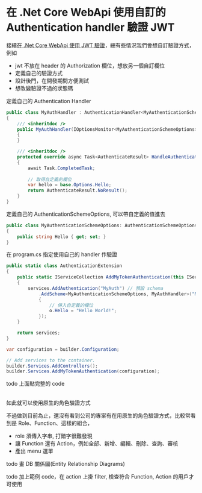 # 在 .Net Core WebApi 使用自訂的 Authentication handler 驗證 JWT

接續[在 .Net Core WebApi 使用 JWT 驗證](api_jwt.md)，總有些情況我們會想自訂驗證方式，例如
- jwt 不放在 header 的 Authorization 欄位，想放另一個自訂欄位
- 定義自己的驗證方式
- 設計後門，在開發期間方便測試
- 想改變驗證不過的狀態碼

定義自己的 Authentication Handler
```csharp
public class MyAuthHandler : AuthenticationHandler<MyAuthenticationSchemeOptions>
{
    /// <inheritdoc />
    public MyAuthHandler(IOptionsMonitor<MyAuthenticationSchemeOptions> options, ILoggerFactory logger, UrlEncoder encoder, ISystemClock clock) : base(options, logger, encoder, clock)
    {
    }

    /// <inheritdoc />
    protected override async Task<AuthenticateResult> HandleAuthenticateAsync()
    {
        await Task.CompletedTask;
        
        // 取得自定義的欄位
        var hello = base.Options.Hello;
        return AuthenticateResult.NoResult();
    }
}
```

定義自己的 AuthenticationSchemeOptions, 可以帶自定義的值進去
```csharp
public class MyAuthenticationSchemeOptions: AuthenticationSchemeOptions
{
    public string Hello { get; set; }
}
```

在 program.cs 指定使用自己的 handler 作驗證
```csharp
public static class AuthenticationExtension
{
    public static IServiceCollection AddMyTokenAuthentication(this IServiceCollection services, IConfiguration config)
    {
        services.AddAuthentication("MyAuth") // 預設 schema
            .AddScheme<MyAuthenticationSchemeOptions, MyAuthHandler>("MyAuth", o =>
            {
                // 傳入自定義的欄位
                o.Hello = "Hello World!";
            });
    }

    return services;
}
```

```csharp
var configuration = builder.Configuration;

// Add services to the container.
builder.Services.AddControllers();
builder.Services.AddMyTokenAuthentication(configuration);
```

todo 上面貼完整的 code

<br/>如此就可以使用原生的角色驗證方式

不過做到目前為止，還沒有看到公司的專案有在用原生的角色驗證方式，比較常看到是 Role、Function、這樣的組合，
- role 須傳入字串, 打錯字很難發現
- 讓 Function 還有 Action，例如全部、新增、編輯、刪除、查詢、審核
- 產出 menu 選單

todo 畫 DB 關係圖(Entity Relationship Diagrams)

todo 加上範例 code，在 action 上掛 filter, 檢查符合 Function, Action 的用戶才可使用